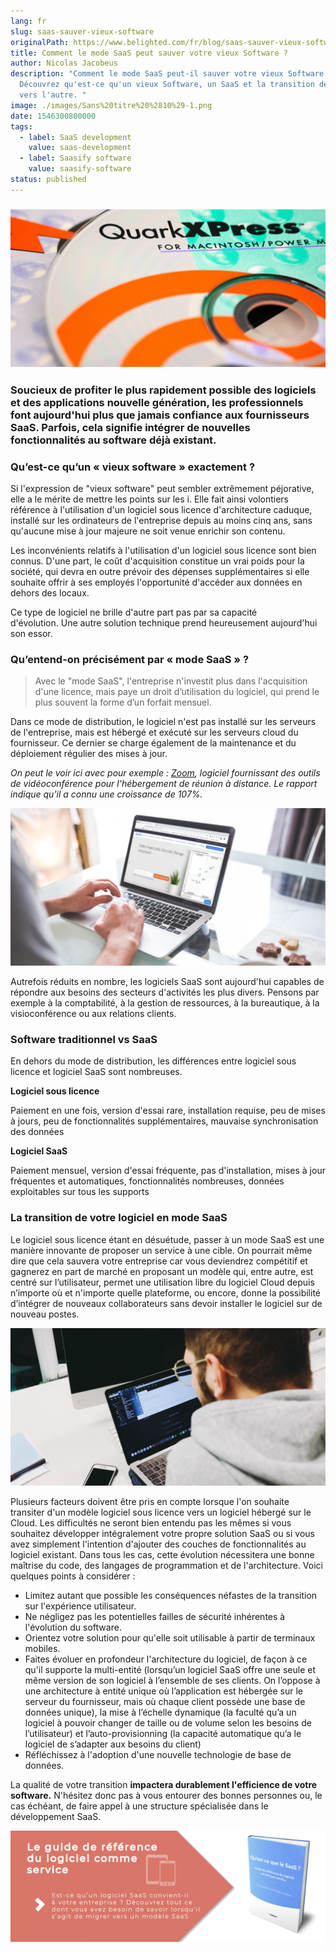 ```yaml
---
lang: fr
slug: saas-sauver-vieux-software
originalPath: https://www.belighted.com/fr/blog/saas-sauver-vieux-software
title: Comment le mode SaaS peut sauver votre vieux Software ?
author: Nicolas Jacobeus
description: "Comment le mode SaaS peut-il sauver votre vieux Software ?
  Découvrez qu'est-ce qu'un vieux Software, un SaaS et la transition de l'un
  vers l'autre. "
image: ./images/Sans%20titre%20%2810%29-1.png
date: 1546300800000
tags:
  - label: SaaS development
    value: saas-development
  - label: Saasify software
    value: saasify-software
status: published
---
```

### ![vieux software](/content/images/legacy/Le6LhwbHX7dH5tKtzccaq.png)

### Soucieux de profiter le plus rapidement possible des logiciels et des applications nouvelle génération, les professionnels font aujourd'hui plus que jamais confiance aux fournisseurs SaaS. Parfois, cela signifie intégrer de nouvelles fonctionnalités au software déjà existant.

### **Qu’est-ce qu’un « vieux software » exactement ?**

Si l'expression de "vieux software" peut sembler extrêmement péjorative, elle a le mérite de mettre les points sur les i. Elle fait ainsi volontiers référence à l'utilisation d'un logiciel sous licence d'architecture caduque, installé sur les ordinateurs de l'entreprise depuis au moins cinq ans, sans qu'aucune mise à jour majeure ne soit venue enrichir son contenu.

Les inconvénients relatifs à l'utilisation d'un logiciel sous licence sont bien connus. D'une part, le coût d'acquisition constitue un vrai poids pour la société, qui devra en outre prévoir des dépenses supplémentaires si elle souhaite offrir à ses employés l'opportunité d'accéder aux données en dehors des locaux. 

Ce type de logiciel ne brille d'autre part pas par sa capacité d'évolution. Une autre solution technique prend heureusement aujourd'hui son essor.

### **Qu’entend-on précisément par « mode SaaS » ?**

> Avec le "mode SaaS", l'entreprise n'investit plus dans l'acquisition d'une licence, mais paye un droit d’utilisation du logiciel, qui prend le plus souvent la forme d’un forfait mensuel.

Dans ce mode de distribution, le logiciel n'est pas installé sur les serveurs de l'entreprise, mais est hébergé et exécuté sur les serveurs cloud du fournisseur. Ce dernier se charge également de la maintenance et du déploiement régulier des mises à jour. 

_On peut le voir ici avec pour exemple : [Zoom](https://www.zoom.com), logiciel fournissant des outils de vidéoconférence pour l'hébergement de réunion à distance. Le rapport indique qu'il a connu une croissance de 107%._ 

![mode saas](/content/images/legacy/EPKQhK4lyO-4hqAelpuN7.png)

Autrefois réduits en nombre, les logiciels SaaS sont aujourd'hui capables de répondre aux besoins des secteurs d'activités les plus divers. Pensons par exemple à la comptabilité, à la gestion de ressources, à la bureautique, à la visioconférence ou aux relations clients.

### **Software traditionnel vs SaaS**

En dehors du mode de distribution, les différences entre logiciel sous licence et logiciel SaaS sont nombreuses. 

**Logiciel sous licence**

Paiement en une fois, version d'essai rare, installation requise, peu de mises à jours, peu de fonctionnalités supplémentaires, mauvaise synchronisation des données

**Logiciel SaaS**

Paiement mensuel, version d'essai fréquente, pas d'installation, mises à jour fréquentes et automatiques, fonctionnalités nombreuses, données exploitables sur tous les supports

### **La transition de votre logiciel en mode SaaS**

Le logiciel sous licence étant en désuétude, passer à un mode SaaS est une manière innovante de proposer un service à une cible. On pourrait même dire que cela sauvera votre entreprise car vous deviendrez compétitif et gagnerez en part de marché en proposant un modèle qui, entre autre, est centré sur l’utilisateur, permet une utilisation libre du logiciel Cloud depuis n’importe où et n'importe quelle plateforme, ou encore, donne la possibilité d’intégrer de nouveaux collaborateurs sans devoir installer le logiciel sur de nouveau postes.  

![transition vieux logiciel en mode saas](/content/images/legacy/ZnIuZsdpSyg9aRs3sxRT-.png)

Plusieurs facteurs doivent être pris en compte lorsque l'on souhaite transiter d'un modèle logiciel sous licence vers un logiciel hébergé sur le Cloud. Les difficultés ne seront bien entendu pas les mêmes si vous souhaitez développer intégralement votre propre solution SaaS ou si vous avez simplement l'intention d'ajouter des couches de fonctionnalités au logiciel existant. Dans tous les cas, cette évolution nécessitera une bonne maîtrise du code, des langages de programmation et de l'architecture. Voici quelques points à considérer :

*   Limitez autant que possible les conséquences néfastes de la transition sur l'expérience utilisateur.
*   Ne négligez pas les potentielles failles de sécurité inhérentes à l'évolution du software.
*   Orientez votre solution pour qu'elle soit utilisable à partir de terminaux mobiles.
*   Faites évoluer en profondeur l'architecture du logiciel, de façon à ce qu'il supporte la multi-entité (lorsqu’un logiciel SaaS offre une seule et même version de son logiciel à l’ensemble de ses clients. On l’oppose à une architecture à entité unique où l’application est hébergée sur le serveur du fournisseur, mais où chaque client possède une base de données unique), la mise à l’échelle dynamique (la faculté qu’a un logiciel à pouvoir changer de taille ou de volume selon les besoins de l’utilisateur) et l’auto-provisionning (la capacité automatique qu’a le logiciel de s’adapter aux besoins du client) 
*   Réfléchissez à l'adoption d'une nouvelle technologie de base de données. 

La qualité de votre transition **impactera durablement l'efficience de votre software.** N'hésitez donc pas à vous entourer des bonnes personnes ou, le cas échéant, de faire appel à une structure spécialisée dans le développement SaaS. 

[![Nouveau call-to-action](/content/images/legacy/Htz_P1iMXy1bwRoC6u7Xy.png)](https://cta-redirect.hubspot.com/cta/redirect/1684659/efa19144-ba00-4802-bd26-7c27dbad25ab)